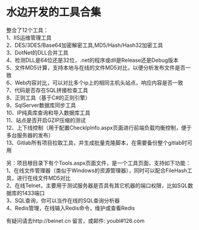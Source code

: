 水边开发的工具合集  
==================  

整合了12个工具：  
    1、IIS运维管理工具  
    2、DES/3DES/Base64加密解密工具,MD5/Hash/Hash32加密工具  
    3、DotNet的DLL合并工具  
    4、检测DLL是64位还是32位，.net的程序或dll是Release还是Debug版本  
    5、文件MD5计算，支持本地与在线的文件MD5对比，以便分析发布文件是否一致  
    6、Web内容对比，可以对比多个ip上的相同主机头站点，响应内容是否一致  
    7、代码是否存在SQL拼接检查工具  
    8、正则工具（基于C#的正则引擎）  
    9、SqlServer数据库同步工具  
    10、IP纯真库查询和导入数据库工具  
    11、站点是否开启GZIP压缩的测试  
    12、上下线控制（用于配置CheckIpInfo.aspx页面进行前端负载均衡控制，便于多台服务器的发布）  
    13、Gitlab所有项目拉取工具，并生成批量克隆脚本，在需要备份整个gitlab时可用
  
另：项目根目录下有个Tools.aspx页面文件，是一个工具页面，支持如下功能：  
    1、在线文件管理器（类似于Windows的资源管理器），同时可以配合FileHash工具，进行在线文件MD5对比  
    2、在线Telnet，主要用于测试服务器是否具有其它机器的端口权限，比如SQL数据库的1433端口  
    3、SQL查询，你可以当作在线的SQL查询分析器  
    4、Redis管理，在线输入Redis命令，维护或查看Redis  
    
  
  
  
  
有疑问请去http://beinet.cn 留言，或邮件: youbl#126.com